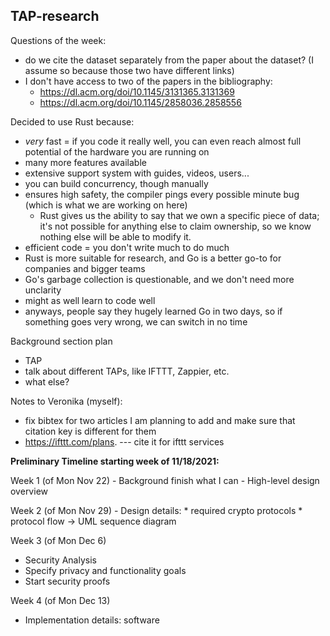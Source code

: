 TAP-research
------------

Questions of the week:
- do we cite the dataset separately from the paper about the dataset? (I assume so because those two have different links)
- I don't have access to two of the papers in the bibliography:
   * https://dl.acm.org/doi/10.1145/3131365.3131369
   * https://dl.acm.org/doi/10.1145/2858036.2858556

Decided to use Rust because:
  - _very_ fast = if you code it really well, you can even reach almost full potential of the hardware you are running on
  - many more features available
  - extensive support system with guides, videos, users...
  - you can build concurrency, though manually
  - ensures high safety, the compiler pings every possible minute bug (which is what we are working on here)
    * Rust gives us the ability to say that we own a specific piece of data; it's not possible for anything else to claim ownership, so we know nothing else will be able to modify it.
  - efficient code = you don't write much to do much
  - Rust is more suitable for research, and Go is a better go-to for companies and bigger teams
  - Go's garbage collection is questionable, and we don't need more unclarity
  - might as well learn to code well
  - anyways, people say they hugely learned Go in two days, so if something goes very wrong, we can switch in no time


Background section plan
- TAP
- talk about different TAPs, like IFTTT, Zappier, etc.
- what else? 


Notes to Veronika (myself):
- fix bibtex for two articles I am planning to add and make sure that citation key is different for them
- https://ifttt.com/plans. --- cite it for ifttt services

**Preliminary Timeline starting week of 11/18/2021:**

  Week 1 (of Mon Nov 22)
    - Background finish what I can
    - High-level design overview

  Week 2 (of Mon Nov 29)
    - Design details:
       * required crypto protocols
       * protocol flow -> UML sequence diagram

  Week 3 (of Mon Dec 6)
  - Security Analysis
  - Specify privacy and functionality goals
  - Start security proofs

  Week 4 (of Mon Dec 13)
  - Implementation details: software
